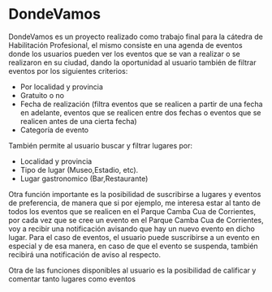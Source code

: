 # DondeVamos
DondeVamos es un proyecto realizado como trabajo final para la cátedra de Habilitación Profesional, el mismo consiste en una agenda de eventos donde los usuarios pueden ver los eventos que se van a realizar o se realizaron en su ciudad, dando la oportunidad al usuario también de filtrar eventos por los siguientes criterios:
- Por localidad y provincia
- Gratuito o no
- Fecha de realización (filtra eventos que se realicen a partir de una fecha en adelante, eventos que se realicen entre dos fechas o eventos que se realicen antes de una cierta fecha)
- Categoría de evento

También permite al usuario buscar y filtrar lugares por:
- Localidad y provincia
- Tipo de lugar (Museo,Estadio, etc).
- Lugar gastronomico (Bar,Restaurante)

Otra función importante es la posibilidad de suscribirse a lugares y eventos de preferencia, de manera que si por ejemplo, me interesa estar al tanto de todos los eventos que se realicen en el Parque Camba Cua de Corrientes, por cada vez que se cree un evento en el Parque Camba Cua de Corrientes, voy a recibir una notificación avisando que hay un nuevo evento en dicho lugar. Para el caso de eventos, el usuario puede suscribirse a un evento en especial y de esa manera, en caso de que el evento se suspenda, también recibirá una notificación de aviso al respecto.

Otra de las funciones disponibles al usuario es la posibilidad de calificar y comentar tanto lugares como eventos
